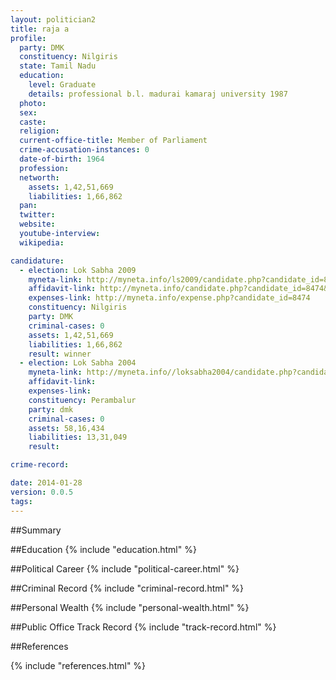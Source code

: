```yaml
---
layout: politician2
title: raja a
profile: 
  party: DMK
  constituency: Nilgiris
  state: Tamil Nadu
  education: 
    level: Graduate
    details: professional b.l. madurai kamaraj university 1987
  photo: 
  sex: 
  caste: 
  religion: 
  current-office-title: Member of Parliament
  crime-accusation-instances: 0
  date-of-birth: 1964
  profession: 
  networth: 
    assets: 1,42,51,669
    liabilities: 1,66,862
  pan: 
  twitter: 
  website: 
  youtube-interview: 
  wikipedia: 

candidature: 
  - election: Lok Sabha 2009
    myneta-link: http://myneta.info/ls2009/candidate.php?candidate_id=8474
    affidavit-link: http://myneta.info/candidate.php?candidate_id=8474&scan=original
    expenses-link: http://myneta.info/expense.php?candidate_id=8474
    constituency: Nilgiris 
    party: DMK
    criminal-cases: 0
    assets: 1,42,51,669
    liabilities: 1,66,862
    result: winner 
  - election: Lok Sabha 2004
    myneta-link: http://myneta.info//loksabha2004/candidate.php?candidate_id=3580
    affidavit-link: 
    expenses-link: 
    constituency: Perambalur 
    party: dmk
    criminal-cases: 0
    assets: 58,16,434
    liabilities: 13,31,049
    result:  

crime-record: 

date: 2014-01-28
version: 0.0.5
tags: 
---
```

##Summary


##Education
{% include "education.html" %}


##Political Career
{% include "political-career.html" %}


##Criminal Record
{% include "criminal-record.html" %}


##Personal Wealth
{% include "personal-wealth.html" %}


##Public Office Track Record
{% include "track-record.html" %}


##References


{% include "references.html" %}